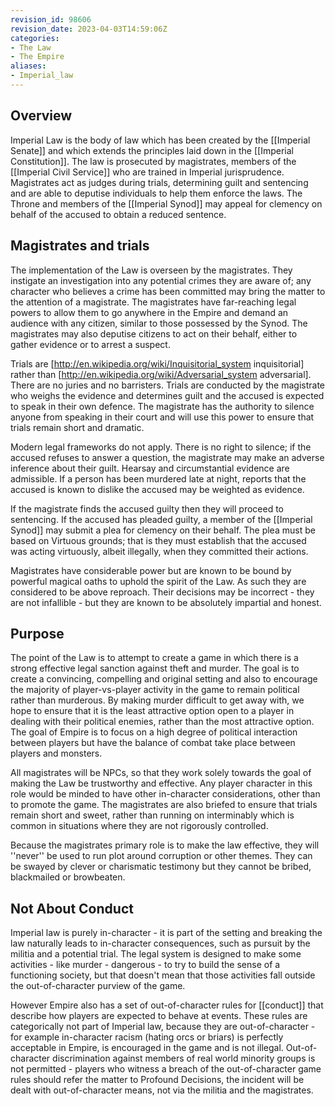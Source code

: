 ```yaml
---
revision_id: 98606
revision_date: 2023-04-03T14:59:06Z
categories:
- The Law
- The Empire
aliases:
- Imperial_law
---
```



## Overview
Imperial Law is the body of law which has been created by the [[Imperial Senate]] and which extends the principles laid down in the [[Imperial Constitution]]. The law is prosecuted by magistrates, members of the [[Imperial Civil Service]] who are trained in Imperial jurisprudence. Magistrates act as judges during trials, determining guilt and sentencing and are able to deputise individuals to help them enforce the laws. The Throne and members of the [[Imperial Synod]] may appeal for clemency on behalf of the accused to obtain a reduced sentence.

## Magistrates and trials
The implementation of the Law is overseen by the magistrates. They instigate an investigation into any potential crimes they are aware of; any character who believes a crime has been committed may bring the matter to the attention of a magistrate. The magistrates have far-reaching legal powers to allow them to go anywhere in the Empire and demand an audience with any citizen, similar to those possessed by the Synod. The magistrates may also deputise citizens to act on their behalf, either to gather evidence or to arrest a suspect.

Trials are [http://en.wikipedia.org/wiki/Inquisitorial_system inquisitorial] rather than [http://en.wikipedia.org/wiki/Adversarial_system adversarial]. There are no juries and no barristers. Trials are conducted by the magistrate who weighs the evidence and determines guilt and the accused is expected to speak in their own defence. The magistrate has the authority to silence anyone from speaking in their court and will use this power to ensure that trials remain short and dramatic.

Modern legal frameworks do not apply. There is no right to silence; if the accused refuses to answer a question, the magistrate may make an adverse inference about their guilt. Hearsay and circumstantial evidence are admissible. If a person has been murdered late at night, reports that the accused is known to dislike the accused may be weighted as evidence.

If the magistrate finds the accused guilty then they will proceed to sentencing. If the accused has pleaded guilty, a member of the [[Imperial Synod]] may submit a plea for clemency on their behalf. The plea must be based on Virtuous grounds; that is they must establish that the accused was acting virtuously, albeit illegally, when they committed their actions.

Magistrates have considerable power but are known to be bound by powerful magical oaths to uphold the spirit of the Law. As such they are considered to be above reproach. Their decisions may be incorrect - they are not infallible - but they are known to be absolutely impartial and honest.

## Purpose
The point of the Law is to attempt to create a game in which there is a strong effective legal sanction against theft and murder. The goal is to create a convincing, compelling and original setting and also to encourage the majority of player-vs-player activity in the game to remain political rather than murderous. By making murder difficult to get away with, we hope to ensure that it is the least attractive option open to a player in dealing with their political enemies, rather than the most attractive option. The goal of Empire is to focus on a high degree of political interaction between players but have the balance of combat take place between players and monsters.

All magistrates will be NPCs, so that they work solely towards the goal of making the Law be trustworthy and effective. Any player character in this role would be minded to have other in-character considerations, other than to promote the game. The magistrates are also briefed to ensure that trials remain short and sweet, rather than running on interminably which is common in situations where they are not rigorously controlled.

Because the magistrates primary role is to make the law effective, they will ''never'' be used to run plot around corruption or other themes. They can be swayed by clever or charismatic testimony but they cannot be bribed, blackmailed or browbeaten. 

## Not About Conduct
Imperial law is purely in-character - it is part of the setting and breaking the law naturally leads to in-character consequences, such as pursuit by the militia and a potential trial. The legal system is designed to make some activities - like murder - dangerous - to try to build the sense of a functioning society, but that doesn't mean that those activities fall outside the out-of-character purview of the game.

However Empire also has a set of out-of-character rules for [[conduct]] that describe how players are expected to behave at events. These rules are categorically not part of Imperial law, because they are out-of-character - for example in-character racism (hating orcs or briars) is perfectly acceptable in Empire, is encouraged in the game and is not illegal. Out-of-character discrimination against members of real world minority groups is not permitted - players who witness a breach of the out-of-character game rules should refer the matter to Profound Decisions, the incident will be dealt with out-of-character means, not via the militia and the magistrates.




